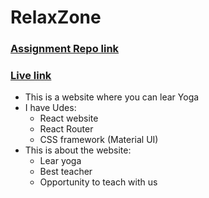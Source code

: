 # RelaxZone

### [Assignment Repo link](https://github.com/ProgrammingHeroWC4/review-website-NH-Shohan)
### [Live link]()

- This is a website where you can lear Yoga
- I have Udes:
  * React website
  * React Router
  * CSS framework (Material UI)
- This is about the website:
  * Lear yoga
  * Best teacher
  * Opportunity to teach with us
